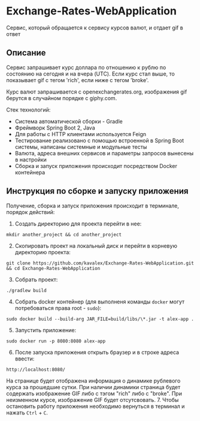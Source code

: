 # Exchange-Rates-WebApplication
Cервис, который обращается к сервису курсов валют, и отдает gif в ответ

## Описание

Cервис запрашивает курс доллара по отношению к рублю по состоянию на сегодня и на вчера (UTC).
Если курс стал выше, то показывает gif с тегом 'rich', если ниже с тегом 'broke'.

Курс валют запрашивается с openexchangerates.org, изображения gif берутся в случайном порядке с giphy.com.

Стек технологий:
- Система автоматической сборки - Gradle
- Фреймворк Spring Boot 2, Java
- Для работы с HTTP клиентами используется Feign
- Тестирование реализовано с помощью встроенной в Spring Boot системы, написаны системные и модульные тесты
- Валюта, адреса внешних сервисов и параметры запросов вынесены в настройки
- Сборка и запуск приложения происходит посредством Docker контейнера


## Инструкция по сборке и запуску приложения

Получение, сборка и запуск приложения происходит в терминале, порядок действий:

1. Создать директорию для проекта перейти в нее:
```console
mkdir another_project && cd another_project
```
2. Скопировать проект на локальный диск и перейти в корневую директорию проекта:
```console
git clone https://github.com/kavalex/Exchange-Rates-WebApplication.git && cd Exchange-Rates-WebApplication
```
3. Собрать проект:
```console
./gradlew build
```
4. Собрать docker контейнер (для выполненя команды ```docker``` могут потребоваться права root - ```sudo```):
```console
sudo docker build --build-arg JAR_FILE=build/libs/\*.jar -t alex-app .
```
5. Запустить приложение:
```console
sudo docker run -p 8080:8080 alex-app
```
6. После запуска приложения открыть браузер и в строке адреса ввести:
```console
http://localhost:8080/
```

На странице будет отображена информация о динамике рублевого курса за прошедшие сутки.
При наличии динамики страница будет содержать изображение GIF либо с тэгом "rich" либо с "broke".
При неизменном курсе, изображение GIF будет отсутсвовать.
7. Чтобы остановить работу приложения необходимо вернуться в терминал и нажать ```Ctrl``` + ```C```.


